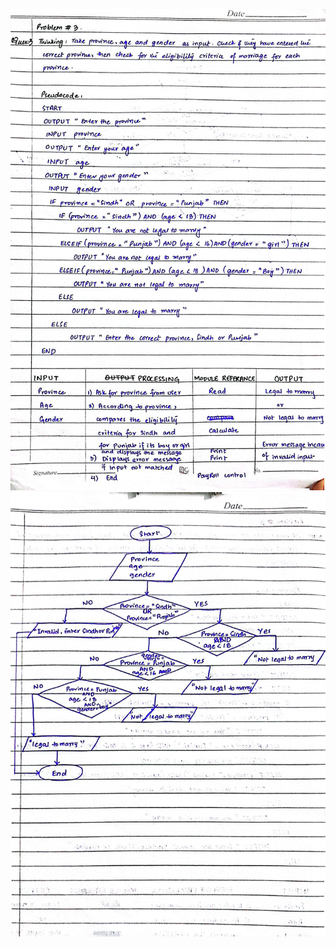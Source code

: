 ![Q3_1](https://github.com/Areeba2024/k240005/blob/676ba0344a35616dd79253e71c269b630b681f75/PF%20Theory%20Assignment/Assign1/Q3_1.jpg)
![Q3_1](https://github.com/Areeba2024/k240005/blob/9e50ee8a388f50b4eed60e532356437de2d184ee/PF%20Theory%20Assignment/Assign1/Q3_2.jpg)
